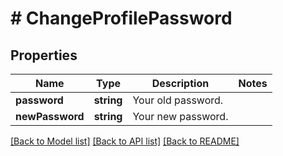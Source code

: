 # # ChangeProfilePassword

## Properties

Name | Type | Description | Notes
------------ | ------------- | ------------- | -------------
**password** | **string** | Your old password. | 
**newPassword** | **string** | Your new password. | 

[[Back to Model list]](../../README.md#documentation-for-models) [[Back to API list]](../../README.md#documentation-for-api-endpoints) [[Back to README]](../../README.md)


